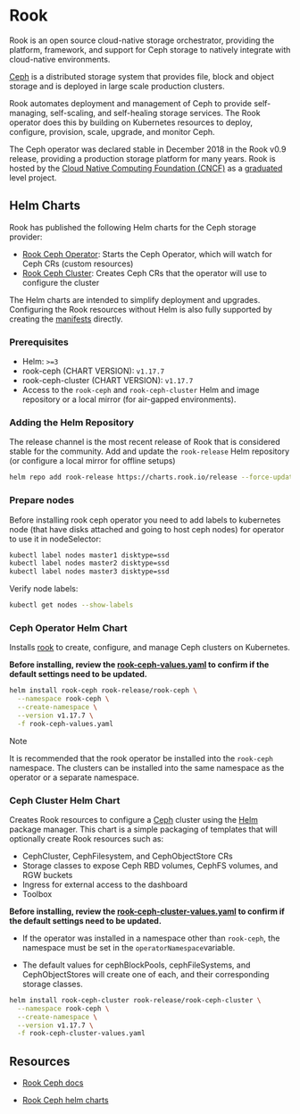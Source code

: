 # Rook

Rook is an open source cloud-native storage orchestrator, providing the platform, framework, and support for Ceph storage to natively integrate with cloud-native environments.

[Ceph](https://ceph.com/) is a distributed storage system that provides file, block and object storage and is deployed in large scale production clusters.

Rook automates deployment and management of Ceph to provide self-managing, self-scaling, and self-healing storage services. The Rook operator does this by building on Kubernetes resources to deploy, configure, provision, scale, upgrade, and monitor Ceph.

The Ceph operator was declared stable in December 2018 in the Rook v0.9 release, providing a production storage platform for many years. Rook is hosted by the [Cloud Native Computing Foundation (CNCF)](https://www.cncf.io/) as a [graduated](https://www.cncf.io/announcements/2020/10/07/cloud-native-computing-foundation-announces-rook-graduation/) level project.

## Helm Charts

Rook has published the following Helm charts for the Ceph storage provider:

- [Rook Ceph Operator](https://rook.io/docs/rook/latest-release/Helm-Charts/operator-chart/): Starts the Ceph Operator, which will watch for Ceph CRs (custom resources)
- [Rook Ceph Cluster](https://rook.io/docs/rook/latest-release/Helm-Charts/ceph-cluster-chart/): Creates Ceph CRs that the operator will use to configure the cluster

The Helm charts are intended to simplify deployment and upgrades. Configuring the Rook resources without Helm is also fully supported by creating the [manifests](https://github.com/rook/rook/tree/release-1.17/deploy/examples) directly.

### Prerequisites

- Helm: `>=3`
- rook-ceph (CHART VERSION): `v1.17.7`
- rook-ceph-cluster (CHART VERSION): `v1.17.7`
- Access to the `rook-ceph` and `rook-ceph-cluster` Helm and image repository or a local mirror (for air-gapped environments).

### Adding the Helm Repository

The release channel is the most recent release of Rook that is considered stable for the community.
Add and update the `rook-release` Helm repository (or configure a local mirror for offline setups)

```bash
helm repo add rook-release https://charts.rook.io/release --force-update
```

### Prepare nodes

Before installing rook ceph operator you need to add labels to kubernetes node (that have disks attached and going to host ceph nodes) for operator to use it in nodeSelector:

```bash
kubectl label nodes master1 disktype=ssd
kubectl label nodes master2 disktype=ssd
kubectl label nodes master3 disktype=ssd
```

Verify node labels:

```bash
kubectl get nodes --show-labels
```

### Ceph Operator Helm Chart

Installs [rook](https://github.com/rook/rook) to create, configure, and manage Ceph clusters on Kubernetes.

**Before installing, review the [rook-ceph-values.yaml](./rook-ceph-values.yaml) to confirm if the default settings need to be updated.**

```bash
helm install rook-ceph rook-release/rook-ceph \
  --namespace rook-ceph \
  --create-namespace \
  --version v1.17.7 \
  -f rook-ceph-values.yaml
```

> [!NOTE]
> It is recommended that the rook operator be installed into the `rook-ceph` namespace. The clusters can be installed into the same namespace as the operator or a separate namespace.

### Ceph Cluster Helm Chart

Creates Rook resources to configure a [Ceph](https://ceph.io/en/) cluster using the [Helm](https://helm.sh/) package manager. This chart is a simple packaging of templates that will optionally create Rook resources such as:

- CephCluster, CephFilesystem, and CephObjectStore CRs
- Storage classes to expose Ceph RBD volumes, CephFS volumes, and RGW buckets
- Ingress for external access to the dashboard
- Toolbox

**Before installing, review the [rook-ceph-cluster-values.yaml](./rook-ceph-cluster-values.yaml) to confirm if the default settings need to be updated.**

- If the operator was installed in a namespace other than `rook-ceph`, the namespace must be set in the `operatorNamespace`variable.

- The default values for cephBlockPools, cephFileSystems, and CephObjectStores will create one of each, and their corresponding storage classes.

```bash
helm install rook-ceph-cluster rook-release/rook-ceph-cluster \
  --namespace rook-ceph \
  --create-namespace \
  --version v1.17.7 \
  -f rook-ceph-cluster-values.yaml
```

## Resources

- [Rook Ceph docs](https://rook.io/docs/rook/latest-release/Getting-Started/intro/)

- [Rook Ceph helm charts](https://rook.io/docs/rook/latest-release/Helm-Charts/helm-charts/)
